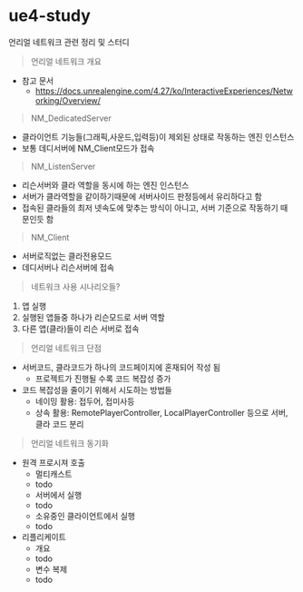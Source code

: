 # ue4-study
언리얼 네트워크 관련 정리 및 스터디

> 언리얼 네트워크 개요
* 참고 문서
  * https://docs.unrealengine.com/4.27/ko/InteractiveExperiences/Networking/Overview/

> NM_DedicatedServer
* 클라이언트 기능들(그래픽,사운드,입력등)이 제외된 상태로 작동하는 엔진 인스턴스
* 보통 데디서버에 NM_Client모드가 접속

> NM_ListenServer
* 리슨서버와 클라 역할을 동시에 하는 엔진 인스턴스
* 서버가 클라역할을 같이하기때문에 서버사이드 판정등에서 유리하다고 함
* 접속된 클라들의 최저 넷속도에 맞추는 방식이 아니고, 서버 기준으로 작동하기 때문인듯 함

> NM_Client
* 서버로직없는 클라전용모드
* 데디서버나 리슨서버에 접속

> 네트워크 사용 시나리오들?
1. 앱 실행
2. 실행된 앱들중 하나가 리슨모드로 서버 역할
3. 다른 앱(클라)들이 리슨 서버로 접속

> 언리얼 네트워크 단점
* 서버코드, 클라코드가 하나의 코드페이지에 혼재되어 작성 됨
  * 프로젝트가 진행될 수록 코드 복잡성 증가
* 코드 복잡성을 줄이기 위해서 시도하는 방법들
  * 네이밍 활용: 접두어, 접미사등
  * 상속 활용: RemotePlayerController, LocalPlayerController 등으로 서버, 클라 코드 분리

> 언리얼 네트워크 동기화
* 원격 프로시져 호출
  * 멀티캐스트
  * todo
  * 서버에서 실행
  * todo
  * 소유중인 클라이언트에서 실행
  * todo
* 리플리케이트
  * 개요
  * todo
  * 변수 복제
  * todo